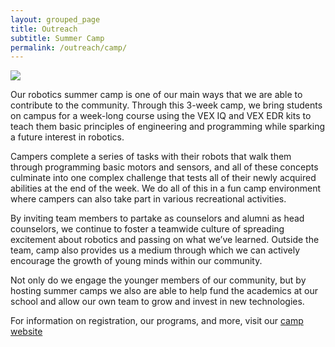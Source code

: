 ```yaml
---
layout: grouped_page
title: Outreach
subtitle: Summer Camp
permalink: /outreach/camp/
---
```


<img src = "/assets/page_photos/outreach/camp1.png" class="rightimage">

Our robotics summer camp is one of our main ways that we are able to contribute to the community. Through this 3-week camp, we bring students on campus for a week-long course using the VEX IQ and VEX EDR kits to teach them basic principles of engineering and programming while sparking a future interest in robotics. 

Campers complete a series of tasks with their robots that walk them through programming basic motors and sensors, and all of these concepts culminate into one complex challenge that tests all of their newly acquired abilities at the end of the week. We do all of this in a fun camp environment where campers can also take part in various recreational activities.

By inviting team members to partake as counselors and alumni as head counselors, we continue to foster a teamwide culture of spreading excitement about robotics and passing on what we’ve learned. Outside the team, camp also provides us a medium through which we can actively encourage the growth of young minds within our community.

Not only do we engage the younger members of our community, but by hosting summer camps we also are able to help fund the academics at our school and allow our own team to grow and invest in new technologies.

For information on registration, our programs, and more, visit our [camp website](http://team3128.org/camp)
